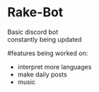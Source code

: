 # Rake-Bot
Basic discord bot  
constantly being updated   
  
#features being worked on:  
- interpret more languages
- make daily posts
- music
